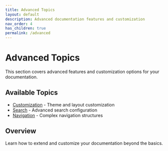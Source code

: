 ```yaml
---
title: Advanced Topics
layout: default
description: Advanced documentation features and customization
nav_order: 4
has_children: true
permalink: /advanced
---
```


# Advanced Topics

This section covers advanced features and customization options for your documentation.

## Available Topics

- [Customization](advanced/customization) - Theme and layout customization
- [Search](advanced/search) - Advanced search configuration
- [Navigation](advanced/navigation) - Complex navigation structures

## Overview

Learn how to extend and customize your documentation beyond the basics.
